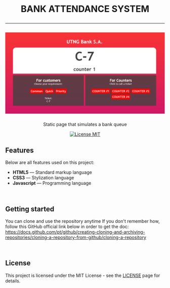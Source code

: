 

<h1 align="center">
<br>
    BANK ATTENDANCE SYSTEM
<hr>


<img src="./img/img.png">

</h1>

<p align="center">Static page that simulates a bank queue</p>

<p align="center">
  <a href="https://opensource.org/licenses/MIT">
    <img src="https://img.shields.io/badge/License-MIT-blue.svg" alt="License MIT">
  </a>
</p>

## Features
Below are all features used on this project:

- **HTML5** — Standard markup language
- **CSS3** — Stylization language
- **Javascript** — Programming language

<br>

## Getting started

You can clone and use the repository anytime 
If you don't remember how, follow this GitHub official link below in order to get the doc:
https://docs.github.com/pt/github/creating-cloning-and-archiving-repositories/cloning-a-repository-from-github/cloning-a-repository

<br>

## License

This project is licensed under the MIT License - see the [LICENSE](https://opensource.org/licenses/MIT) page for details.
